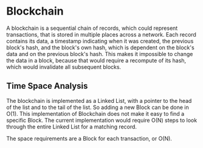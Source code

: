 # Blockchain

A blockchain is a sequential chain of records, which could represent transactions,
that is stored in multiple places across a network. Each record contains its data,
a timestamp indicating when it was created, the previous block's hash, and the block's own hash, 
which is dependent on the block's data and on the previous block's hash. This makes it
impossible to change the data in a block, because that would require a recompute of 
its hash, which would invalidate all subsequent blocks.


## Time Space Analysis

The blockchain is implemented as a Linked List, with a pointer to the head of the list
and to the tail of the list. So adding a new Block can be done in O(1). This implementation
of Blockchain does not make it easy to find a specific Block. The current implementation
would require O(N) steps to look through the entire Linked List for a matching record.

The space requirements are a Block for each transaction, or O(N).

